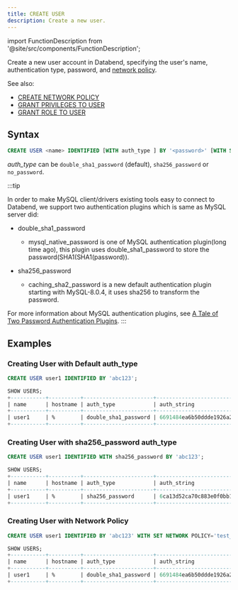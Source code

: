 ```yaml
---
title: CREATE USER
description: Create a new user.
---
```

import FunctionDescription from '@site/src/components/FunctionDescription';

<FunctionDescription description="Introduced or updated: v1.2.30"/>

Create a new user account in Databend, specifying the user's name, authentication type, password, and [network policy](../101-network-policy/index.md). 

See also:
 - [CREATE NETWORK POLICY](../101-network-policy/ddl-create-policy.md)
 - [GRANT PRIVILEGES TO USER](./10-grant-privileges.md)
 - [GRANT ROLE TO USER](./20-grant-role.md)

## Syntax

```sql
CREATE USER <name> IDENTIFIED [WITH auth_type ] BY '<password>' [WITH SET NETWORK POLICY='<network_policy>']
```

*auth_type* can be `double_sha1_password` (default), `sha256_password` or `no_password`.

:::tip

In order to make MySQL client/drivers existing tools easy to connect to Databend, we support two authentication plugins which is same as MySQL server did:
* double_sha1_password
   * mysql_native_password is one of MySQL authentication plugin(long time ago), this plugin uses double_sha1_password to store the password(SHA1(SHA1(password)).
    
* sha256_password
  * caching_sha2_password is a new default authentication plugin starting with MySQL-8.0.4, it uses sha256 to transform the password.

For more information about MySQL authentication plugins, see [A Tale of Two Password Authentication Plugins](https://dev.mysql.com/blog-archive/a-tale-of-two-password-authentication-plugins/).
:::

## Examples

### Creating User with Default auth_type

```sql
CREATE USER user1 IDENTIFIED BY 'abc123';

SHOW USERS;
+-----------+----------+----------------------+------------------------------------------+---------------+
| name      | hostname | auth_type            | auth_string                              | is_configured |
+-----------+----------+----------------------+------------------------------------------+---------------+
| user1     | %        | double_sha1_password | 6691484ea6b50ddde1926a220da01fa9e575c18a | NO            |
+-----------+----------+----------------------+------------------------------------------+---------------+
```

### Creating User with sha256_password auth_type

```sql
CREATE USER user1 IDENTIFIED WITH sha256_password BY 'abc123';

SHOW USERS;
+-----------+----------+----------------------+------------------------------------------------------------------+---------------+
| name      | hostname | auth_type            | auth_string                                                      | is_configured |
+-----------+----------+----------------------+------------------------------------------------------------------+---------------+
| user1     | %        | sha256_password      | 6ca13d52ca70c883e0f0bb101e425a89e8624de51db2d2392593af6a84118090 | NO            |
+-----------+----------+----------------------+------------------------------------------------------------------+---------------+
```

### Creating User with Network Policy

```sql
CREATE USER user1 IDENTIFIED BY 'abc123' WITH SET NETWORK POLICY='test_policy';

SHOW USERS;
+-----------+----------+----------------------+------------------------------------------+---------------+
| name      | hostname | auth_type            | auth_string                              | is_configured |
+-----------+----------+----------------------+------------------------------------------+---------------+
| user1     | %        | double_sha1_password | 6691484ea6b50ddde1926a220da01fa9e575c18a | NO            |
+-----------+----------+----------------------+------------------------------------------+---------------+
```